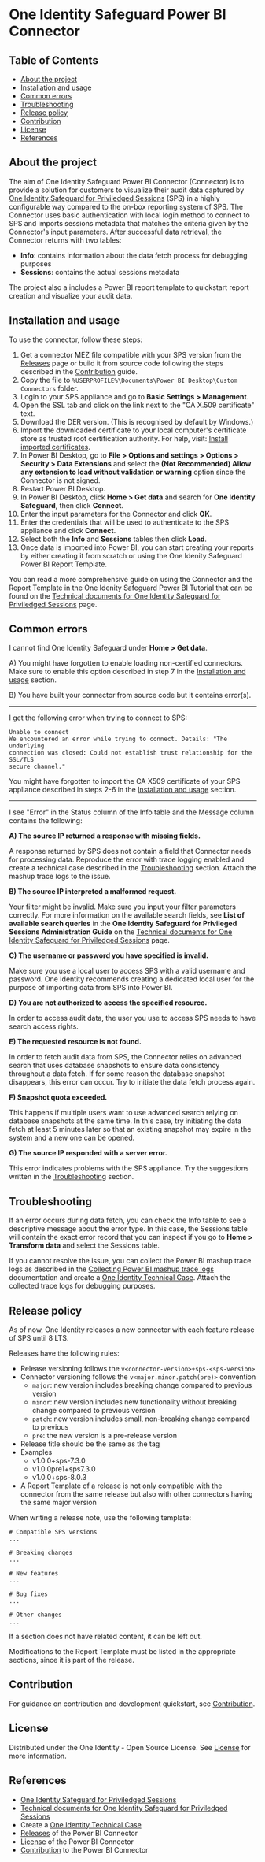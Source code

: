 # One Identity Safeguard Power BI Connector

## Table of Contents

- [About the project](#about-the-project)
- [Installation and usage](#installation-and-usage)
- [Common errors](#common-errors)
- [Troubleshooting](#troubleshooting)
- [Release policy](#release-policy)
- [Contribution](#contribution)
- [License](#license)
- [References](#references)

## About the project

The aim of One Identity Safeguard Power BI Connector (Connector) is to provide a solution for customers to visualize their audit data captured by [One Identity Safeguard for Priviledged Sessions] (SPS) in a highly configurable way compared to the on-box reporting system of SPS. The Connector uses basic authentication with local login method to connect to SPS and imports sessions metadata that matches the criteria given by the Connector's input parameters. After successful data retrieval, the Connector returns with two tables:

- **Info**: contains information about the data fetch process for debugging purposes
- **Sessions**: contains the actual sessions metadata

The project also a includes a Power BI report template to quickstart report creation and visualize your audit data.

## Installation and usage

To use the connector, follow these steps:

1. Get a connector MEZ file compatible with your SPS version from the [Releases] page or build it from source code following the steps described in the [Contribution] guide.
2. Copy the file to `%USERPROFILE%\Documents\Power BI Desktop\Custom Connectors` folder.
3. Login to your SPS appliance and go to **Basic Settings > Management**.
4. Open the SSL tab and click on the link next to the "CA X.509 certificate" text.
5. Download the DER version. (This is recognised by default by Windows.)
6. Import the downloaded certificate to your local computer's certificate store as trusted root certification authority. For help, visit: [Install imported certificates].
7. In Power BI Desktop, go to **File > Options and settings > Options > Security > Data Extensions** and select the **(Not Recommended) Allow any extension to load without validation or warning** option since the Connector is not signed.
8. Restart Power BI Desktop.
9. In Power BI Desktop, click **Home > Get data** and search for **One Identity Safeguard**, then click **Connect**.
10. Enter the input parameters for the Connector and click **OK**.
11. Enter the credentials that will be used to authenticate to the SPS appliance and click **Connect**.
12. Select both the **Info** and **Sessions** tables then click **Load**.
13. Once data is imported into Power BI, you can start creating your reports by either creating it from scratch or using the One Idenity Safeguard Power BI Report Template.

You can read a more comprehensive guide on using the Connector and the Report Template in the One Idenity Safeguard Power BI Tutorial that can be found on the [Technical documents for One Identity Safeguard for Priviledged Sessions] page.

## Common errors

I cannot find One Identity Safeguard under **Home > Get data**.

A) You might have forgotten to enable loading non-certified connectors. Make sure to enable this option described in step 7 in the [Installation and usage](#installation-and-usage) section.

B) You have built your connector from source code but it contains error(s).

---

I get the following error when trying to connect to SPS:

```
Unable to connect
We encountered an error while trying to connect. Details: "The underlying
connection was closed: Could not establish trust relationship for the SSL/TLS
secure channel."
```

You might have forgotten to import the CA X509 certificate of your SPS appliance described in steps 2-6 in the [Installation and usage](#installation-and-usage) section.

---

I see "Error" in the Status column of the Info table and the Message column contains the following:

**A) The source IP returned a response with missing fields.**

A response returned by SPS does not contain a field that Connector needs for processing data.
Reproduce the error with trace logging enabled and create a technical case described in the [Troubleshooting](#troubleshooting) section.
Attach the mashup trace logs to the issue.

**B) The source IP interpreted a malformed request.**

Your filter might be invalid. Make sure you input your filter parameters correctly. For more information on the available search fields, see **List of available search queries** in the **One Identity Safeguard for Privileged Sessions Administration Guide** on the [Technical documents for One Identity Safeguard for Priviledged Sessions] page.

**C) The username or password you have specified is invalid.**

Make sure you use a local user to access SPS with a valid username and password. One Identity recommends creating a dedicated local user for the purpose of importing data from SPS into Power BI.

**D) You are not authorized to access the specified resource.**

In order to access audit data, the user you use to access SPS needs to have search access rights.

**E) The requested resource is not found.**

In order to fetch audit data from SPS, the Connector relies on advanced search that uses database snapshots to ensure data consistency throughout a data fetch. If for some reason the database snapshot disappears, this error can occur. Try to initiate the data fetch process again.

**F) Snapshot quota exceeded.**

This happens if multiple users want to use advanced search relying on database snapshots at the same time. In this case, try initiating the data fetch at least 5 minutes later so that an existing snapshot may expire in the system and a new one can be opened.

**G) The source IP responded with a server error.**

This error indicates problems with the SPS appliance. Try the suggestions written in the [Troubleshooting](#troubleshooting) section.

## Troubleshooting

If an error occurs during data fetch, you can check the Info table to see a descriptive message about the error type. In this case, the Sessions table will contain the exact error record that you can inspect if you go to **Home > Transform data** and select the Sessions table.

If you cannot resolve the issue, you can collect the Power BI mashup trace logs as described in the [Collecting Power BI mashup trace logs] documentation and create a [One Identity Technical Case]. Attach the collected trace logs for debugging purposes.

## Release policy

As of now, One Identity releases a new connector with each feature release of SPS until 8 LTS.

Releases have the following rules:

- Release versioning follows the `v<connector-version>+sps-<sps-version>`
- Connector versioning follows the `v<major.minor.patch(pre)>` convention
    - `major`: new version includes breaking change compared to previous version
    - `minor`: new version includes new functionality without breaking change compared to previous version
    - `patch`: new version includes small, non-breaking change compared to previous
    - `pre`: the new version is a pre-release version
- Release title should be the same as the tag
- Examples
    - v1.0.0+sps-7.3.0
    - v1.0.0pre1+sps7.3.0
    - v1.0.0+sps-8.0.3
- A Report Template of a release is not only compatible with the connector from the same release but also with other connectors having the same major version

When writing a release note, use the following template:

```
# Compatible SPS versions
...

# Breaking changes
...

# New features
...

# Bug fixes
...

# Other changes
...
```

If a section does not have related content, it can be left out.

Modifications to the Report Template must be listed in the appropriate sections, since it is part of the release.

## Contribution

For guidance on contribution and development quickstart, see [Contribution].

## License

Distributed under the One Identity - Open Source License. See [License] for more information.

## References

- [One Identity Safeguard for Priviledged Sessions]
- [Technical documents for One Identity Safeguard for Priviledged Sessions]
- Create a [One Identity Technical Case]
- [Releases] of the Power BI Connector
- [License] of the Power BI Connector
- [Contribution] to the Power BI Connector

<!-- Links -->

[One Identity Safeguard for Priviledged Sessions]: https://www.oneidentity.com/products/one-identity-safeguard-for-privileged-sessions/
[Technical documents for One Identity Safeguard for Priviledged Sessions]: https://support.oneidentity.com/one-identity-safeguard-for-privileged-sessions/technical-documents
[One Identity Technical Case]: https://support.oneidentity.com/create-service-request

[Releases]: https://github.com/OneIdentity/SafeguardPowerBI/releases
[License]: https://github.com/OneIdentity/SafeguardPowerBI/blob/main/LICENSE
[Contribution]: CONTRIBUTION.md

[Install imported certificates]: https://learn.microsoft.com/en-us/troubleshoot/windows-server/windows-security/install-imported-certificates
[Collecting Power BI mashup trace logs]: https://learn.microsoft.com/en-us/power-bi/fundamentals/desktop-diagnostics#collecting-mashup-traces

<!-- Links END -->
